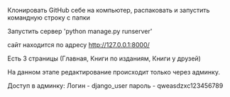 
Клонировать GitHub себе на компьютер, распаковать и запустить командную строку с папки

Запустить сервер 'python manage.py runserver'

сайт находится по адресу http://127.0.0.1:8000/

Есть 3 страницы (Главная, Книги по изданиям, Книги у друзей)

На данном этапе редактирование происходит только через админку.

Доступ в админку:
Логин - django_user
пароль - qweasdzxc123456789


